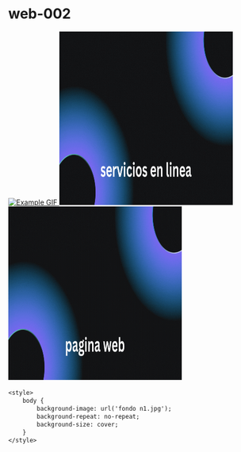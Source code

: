 # web-002



<a href="https://ice200626.github.io/web-003/">
  <img src="boton 001.gif" alt="Example GIF" width="350" height="350">
</a>


<a href="https://ice200626.github.io/web-003/">
  <img src="boton 003.gif" alt="Example GIF"width="350" height="350">
</a>

<a href="https://ice200626.github.io/web-003/">
  <img src="boton 004.gif" alt="Example GIF"width="350" height="350">
</a>





<html lang="es">
<head>
    <meta charset="UTF-8">
    <meta name="viewport" content="width=device-width, initial-scale=1.0">
  
    <style>
        body {
            background-image: url('fondo n1.jpg');
            background-repeat: no-repeat;
            background-size: cover;
        }
    </style>
</head>
<body>
    <h1></h1>
</body>
</html>
